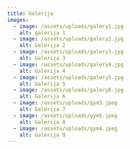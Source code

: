```yaml
---
title: Galerija
images:
  - image: /assets/uploads/galery1.jpg
    alt: galerija 1
  - image: /assets/uploads/galery2.jpg
    alt: Galerija 2
  - image: /assets/uploads/galery3.jpg
    alt: Galerija 3
  - image: /assets/uploads/galery4.jpg
    alt: Galerija 4
  - image: /assets/uploads/galery5.jpg
    alt: Galerija 5
  - image: /assets/uploads/galery6.jpg
    alt: Galerija 6
  - image: /assets/uploads/gym3.jpeg
    alt: Galerija 7
  - image: /assets/uploads/gym5.jpeg
    alt: Galerija 8
  - image: /assets/uploads/gym4.jpeg
    alt: Galerija 9
---
```


